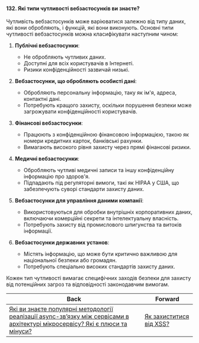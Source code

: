#### 132. Які типи чутливості вебзастосунків ви знаєте?

Чутливість вебзастосунків може варіюватися залежно від типу даних, які вони обробляють, і функцій, які вони виконують. Основні типи чутливості вебзастосунків можна класифікувати наступним чином:

1. **Публічні вебзастосунки**:
    - Не обробляють чутливих даних.
    - Доступні для всіх користувачів в Інтернеті.
    - Ризики конфіденційності зазвичай низькі.

2. **Вебзастосунки, що обробляють особисті дані**:
    - Обробляють персональну інформацію, таку як ім'я, адреса, контактні дані.
    - Потребують кращого захисту, оскільки порушення безпеки може загрожувати конфіденційності користувачів.

3. **Фінансові вебзастосунки**:
    - Працюють з конфіденційною фінансовою інформацією, такою як номери кредитних карток, банківські рахунки.
    - Вимагають високого рівня захисту через прямі фінансові ризики.

4. **Медичні вебзастосунки**:
    - Обробляють чутливі медичні записи та іншу конфіденційну інформацію про здоров'я.
    - Підпадають під регуляторні вимоги, такі як HIPAA у США, що забезпечують суворі стандарти захисту даних.

5. **Вебзастосунки для управління даними компанії**:
    - Використовуються для обробки внутрішніх корпоративних даних, включаючи комерційні секрети та інтелектуальну власність.
    - Потребують захисту від промислового шпигунства та витоків інформації.

6. **Вебзастосунки державних установ**:
    - Містять інформацію, що може бути критично важливою для національної безпеки або громадян.
    - Потребують спеціально високих стандартів захисту даних.

Кожен тип чутливості вимагає специфічних заходів безпеки для захисту від потенційних загроз та відповідності законодавчим вимогам.

| Back | Forward |
|---|---|
| [Які ви знаєте популярні методології реалізації async-зв’язку між сервісами в архітектурі мікросервісу? Які є плюси та мінуси?](/ua/middle/system-design/what-are-the-popular-methodologies-for-implementing-async-communication-between-services-in-microservices-architecture-what-are-their-pros-and-cons.md)  | [Як захиститися від XSS?](/ua/middle/security/how-to-protect-against-xss.md) |